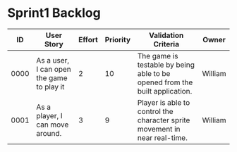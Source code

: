 # Sprint1 Backlog

| ID | User Story | Effort | Priority | Validation Criteria | Owner  |
|----|------------|--------|----------|---------------------|--------|
|0000|As a user, I can open the game to play it|2|10|The game is testable by being able to be opened from the built application.|William|
|0001|As a player, I can move around. |3|9|Player is able to control the character sprite movement in near real-time. |William|
